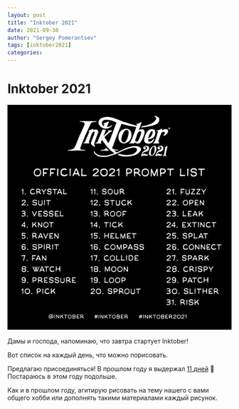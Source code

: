 ```yaml
---
layout: post
title: "Inktober 2021"
date: 2021-09-30
author: "Sergey Pomerantsev"
tags: [inktober2021]
categories:
---
```


# Inktober 2021

![](/assets/images/_inktober21-0.png)

Дамы и господа, напоминаю, что завтра стартует Inktober!

Вот список на каждый день, что можно порисовать. 

Предлагаю присоединяться! В прошлом году я выдержал [11 дней](https://stuartzaq.blot.im/tagged/inktober2020) 🙂 Постараюсь в этом году подольше. 

Как и в прошлом году, агитирую рисовать на тему нашего с вами общего хобби или дополнять такими материалами каждый рисунок.
